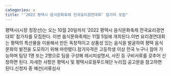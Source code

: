 ```yaml
---
categories: a
title: "‘2022 평택시 음식문화축제 전국요리경연대회’ 참가자 모집"
---
```

평택시(시장 정장선)는 오는 10월 20일까지 ‘2022 평택시 음식문화축제 전국요리경연대회’ 참가자를 모집한다. 이번 음식문화축제는 11월 5일에 개최된다.이번 요리경연대회는 평택의 특산물을 이용해서 만든 독창적이고 상품성 있는 음식을 발굴하여 평택 음식문화의 발전을 도모하기 위해 마련됐다.참가자격은 고등학생 이상 전국 누구나 참여 가능하며 팀당 1명 또는 2명으로 팀을 구성해 레시피설명서, 사진 등 구비서류를 갖추어 신청하면 된다. 자세한 사항은 평택시 및 평택시로컬푸드재단 누리집 공고문을 참고하면 된다.신청자 중 예선(서류심사